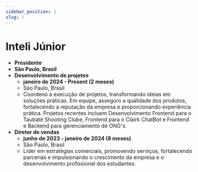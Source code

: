 ```yaml
---
sidebar_position: 1
slug: /
---
```


# Inteli Júnior

- **Presidente**
- **São Paulo, Brasil**
- **Desenvolvimento de projetos**
  - **janeiro de 2024 - Present (2 meses)**
  - São Paulo, Brasil
  - Coordeno a execução de projetos, transformando ideias em soluções práticas. Em equipe, asseguro a qualidade dos produtos, fortalecendo a reputação da empresa e proporcionando experiência prática. Projetos recentes incluem Desenvolvimento Frontend para o Taubaté Shooting Clube, Frontend para o Clairk ChatBot e Frontend e Backend para gerenciamento de ONG's.
- **Diretor de vendas**
  - **junho de 2023 - janeiro de 2024 (8 meses)**
  - São Paulo, Brasil
  - Líder em estratégias comerciais, promovendo serviços, fortalecendo parcerias e impulsionando o crescimento da empresa e o desenvolvimento profissional dos estudantes.





